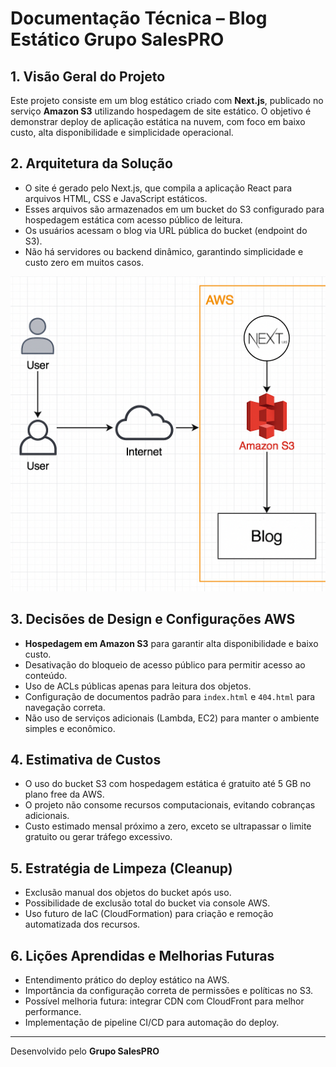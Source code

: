 # Documentação Técnica – Blog Estático Grupo SalesPRO

## 1. Visão Geral do Projeto

Este projeto consiste em um blog estático criado com **Next.js**, publicado no serviço **Amazon S3** utilizando hospedagem de site estático. O objetivo é demonstrar deploy de aplicação estática na nuvem, com foco em baixo custo, alta disponibilidade e simplicidade operacional.

## 2. Arquitetura da Solução

- O site é gerado pelo Next.js, que compila a aplicação React para arquivos HTML, CSS e JavaScript estáticos.
- Esses arquivos são armazenados em um bucket do S3 configurado para hospedagem estática com acesso público de leitura.
- Os usuários acessam o blog via URL pública do bucket (endpoint do S3).
- Não há servidores ou backend dinâmico, garantindo simplicidade e custo zero em muitos casos.

![Diagrama de Arquitetura](./arquitetura.png)


## 3. Decisões de Design e Configurações AWS

- **Hospedagem em Amazon S3** para garantir alta disponibilidade e baixo custo.
- Desativação do bloqueio de acesso público para permitir acesso ao conteúdo.
- Uso de ACLs públicas apenas para leitura dos objetos.
- Configuração de documentos padrão para `index.html` e `404.html` para navegação correta.
- Não uso de serviços adicionais (Lambda, EC2) para manter o ambiente simples e econômico.

## 4. Estimativa de Custos

- O uso do bucket S3 com hospedagem estática é gratuito até 5 GB no plano free da AWS.
- O projeto não consome recursos computacionais, evitando cobranças adicionais.
- Custo estimado mensal próximo a zero, exceto se ultrapassar o limite gratuito ou gerar tráfego excessivo.

## 5. Estratégia de Limpeza (Cleanup)

- Exclusão manual dos objetos do bucket após uso.
- Possibilidade de exclusão total do bucket via console AWS.
- Uso futuro de IaC (CloudFormation) para criação e remoção automatizada dos recursos.

## 6. Lições Aprendidas e Melhorias Futuras

- Entendimento prático do deploy estático na AWS.
- Importância da configuração correta de permissões e políticas no S3.
- Possível melhoria futura: integrar CDN com CloudFront para melhor performance.
- Implementação de pipeline CI/CD para automação do deploy.

---

Desenvolvido pelo **Grupo SalesPRO**
